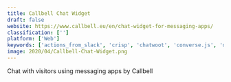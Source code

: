 ```yaml
---
title: Callbell Chat Widget
draft: false 
website: https://www.callbell.eu/en/chat-widget-for-messaging-apps/
classification: ['']
platform: ['Web']
keywords: ['actions_from_slack', 'crisp', 'chatwoot', 'converse.js', 'drift', 'drift_for_enterprise', 'front_app', 'getsitecontrol', 'gist_platform', 'helpcrunch', 'intercom', 'liveagent', 'olark', 'portify', 'reply_now', 'sendinblue', 'userlike_live_chat', 'userlist', 'zendesk_chat', 'tawk.to']
image: 2020/04/Callbell-Chat-Widget.png
---
```

Chat with visitors using messaging apps by Callbell